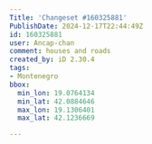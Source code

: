 ```yaml
---
Title: 'Changeset #160325881'
PublishDate: 2024-12-17T22:44:49Z
id: 160325881
user: Ancap-chan
comment: houses and roads
created_by: iD 2.30.4
tags:
- Montenegro
bbox:
  min_lon: 19.0764134
  min_lat: 42.0884646
  max_lon: 19.1306401
  max_lat: 42.1236669

---
```

